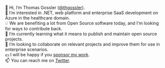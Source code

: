 👋 Hi, I’m Thomas Gossler ([@thgossler](https://twitter.com/thgossler)).<br/>
👀 I’m interested in .NET, web platform and enterprise SaaS development on Azure in the healthcare domain.<br/>
:bulb: We are benefiting a lot from Open Source software today, and I'm looking for ways to contribute back.<br/>
🌱 I’m currently learning what it means to publish and maintain open source projects.<br/>
💞️ I’m looking to collaborate on relevant projects and improve them for use in enterprise scenarios.<br/>
:dollar: I will be happy if you [sponsor my work](https://github.com/sponsors/thgossler).<br/>
📫 You can reach me on [Twitter](https://twitter.com/thgossler).
